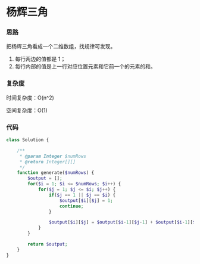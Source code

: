 # 杨辉三角

### 思路

把杨辉三角看成一个二维数组，找规律可发现。

1. 每行两边的值都是 1；
2. 每行内部的值是上一行对应位置元素和它前一个的元素的和。

### 复杂度

时间复杂度：O(n^2)

空间复杂度：O(1)

### 代码

```php
class Solution {

    /**
     * @param Integer $numRows
     * @return Integer[][]
     */
    function generate($numRows) {
        $output = [];
        for($i = 1; $i <= $numRows; $i++) {
            for($j = 1; $j <= $i; $j++) {
                if($j == 1 || $j == $i) {
                    $output[$i][$j] = 1;
                    continue;
                }

                $output[$i][$j] = $output[$i-1][$j-1] + $output[$i-1][$j];
            }
        }

        return $output;
    }
}
```